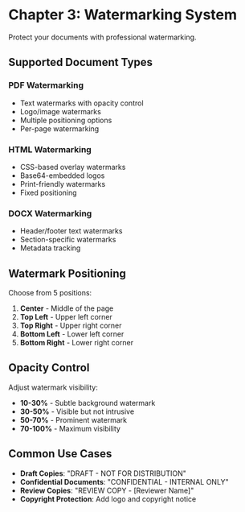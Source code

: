 # Chapter 3: Watermarking System

Protect your documents with professional watermarking.

## Supported Document Types

### PDF Watermarking

- Text watermarks with opacity control
- Logo/image watermarks
- Multiple positioning options
- Per-page watermarking

### HTML Watermarking

- CSS-based overlay watermarks
- Base64-embedded logos
- Print-friendly watermarks
- Fixed positioning

### DOCX Watermarking

- Header/footer text watermarks
- Section-specific watermarks
- Metadata tracking

## Watermark Positioning

Choose from 5 positions:

1. **Center** - Middle of the page
2. **Top Left** - Upper left corner
3. **Top Right** - Upper right corner
4. **Bottom Left** - Lower left corner
5. **Bottom Right** - Lower right corner

## Opacity Control

Adjust watermark visibility:
- **10-30%** - Subtle background watermark
- **30-50%** - Visible but not intrusive
- **50-70%** - Prominent watermark
- **70-100%** - Maximum visibility

## Common Use Cases

- **Draft Copies**: "DRAFT - NOT FOR DISTRIBUTION"
- **Confidential Documents**: "CONFIDENTIAL - INTERNAL ONLY"
- **Review Copies**: "REVIEW COPY - [Reviewer Name]"
- **Copyright Protection**: Add logo and copyright notice

